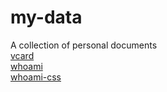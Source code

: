 # my-data
A collection of personal documents<br>
[vcard](https://bermarte.github.io/my-data/vcard/)<br>
[whoami](https://bermarte.github.io/my-data/markdown-to-html/)<br>
[whoami-css](https://bermarte.github.io/my-data/markdown-to-html/index_mod.html)<br>

